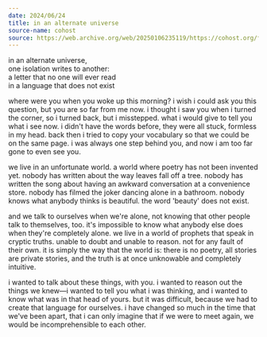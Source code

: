 ```yaml
---
date: 2024/06/24
title: in an alternate universe
source-name: cohost
source: https://web.archive.org/web/20250106235119/https://cohost.org/fishfood/post/6590140-div-style-line-hei
---
```


in an alternate universe,  
one isolation writes to another:  
a letter that no one will ever read  
in a language that does not exist

where were you when you woke up this morning? i wish i could ask you this question, but you are so far from me now. i thought i saw you when i turned the corner, so i turned back, but i misstepped. what i would give to tell you what i see now. i didn't have the words before, they were all stuck, formless in my head. back then i tried to copy your vocabulary so that we could be on the same page. i was always one step behind you, and now i am too far gone to even see you.

we live in an unfortunate world. a world where poetry has not been invented yet. nobody has written about the way leaves fall off a tree. nobody has written the song about having an awkward conversation at a convenience store. nobody has filmed the joker dancing alone in a bathroom. nobody knows what anybody thinks is beautiful. the word 'beauty' does not exist.

and we talk to ourselves when we're alone, not knowing that other people talk to themselves, too. it's impossible to know what anybody else does when they're completely alone. we live in a world of prophets that speak in cryptic truths. unable to doubt and unable to reason. not for any fault of their own. it is simply the way that the world is: there is no poetry, all stories are private stories, and the truth is at once unknowable and completely intuitive.

i wanted to talk about these things, with you. i wanted to reason out the things we knew—i wanted to tell you what i was thinking, and i wanted to know what was in that head of yours. but it was difficult, because we had to create that language for ourselves. i have changed so much in the time that we've been apart, that i can only imagine that if we were to meet again, we would be incomprehensible to each other.